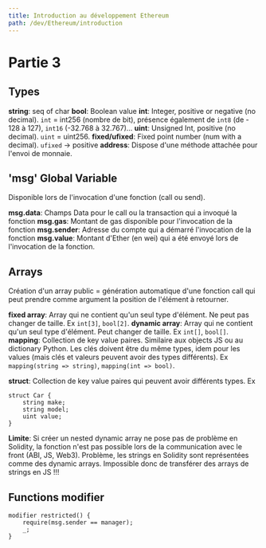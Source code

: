 ```yaml
---
title: Introduction au développement Ethereum
path: /dev/Ethereum/introduction
---
```


# Partie 3

## Types

**string**: seq of char 
**bool**: Boolean value
**int**: Integer, positive or negative (no decimal). `int` = int256 (nombre de bit), présence également de `int8` (de - 128 à 127), `int16` (-32.768 à 32.767)...
**uint**: Unsigned Int, positive (no decimal). `uint` = uint256.
**fixed/ufixed**: Fixed point number (num with a decimal). `ufixed` -> positive
**address**: Dispose d'une méthode attachée pour l'envoi de monnaie.

## 'msg' Global Variable

Disponible lors de l'invocation d'une fonction (call ou send).

**msg.data**: Champs Data pour le call ou la transaction qui a invoqué la fonction
**msg.gas**: Montant de gas disponible pour l'invocation de la fonction
**msg.sender**: Adresse du compte qui a démarré l'invocation de la fonction
**msg.value**: Montant d'Ether (en wei) qui a été envoyé lors de l'invocation de la fonction.

## Arrays

Création d'un array public = génération automatique d'une fonction call qui peut prendre comme argument la position de l'élément à retourner.

**fixed array**: Array qui ne contient qu'un seul type d'élément. Ne peut pas changer de taille. Ex `int[3]`, `bool[2]`.
**dynamic array**: Array qui ne contient qu'un seul type d'élément. Peut changer de taille. Ex `int[]`, `bool[]`.
**mapping**: Collection de key value paires. Similaire aux objects JS ou au dictionary Python. 
Les clés doivent être du même types, idem pour les values (mais clés et valeurs peuvent avoir des types différents). Ex `mapping(string => string)`, `mapping(int => bool)`.

**struct**: Collection de key value paires qui peuvent avoir différents types. 
Ex 
```
struct Car {
    string make;
    string model;
    uint value;
}
```

**Limite**: Si créer un nested dynamic array ne pose pas de problème en Solidity, la fonction n'est pas possible lors de la communication avec le front (ABI, JS, Web3). 
Problème, les strings en Solidity sont représentées comme des dynamic arrays. Impossible donc de transférer des arrays de strings en JS !!!

## Functions modifier

```
modifier restricted() {
    require(msg.sender == manager);
    _;
}
```